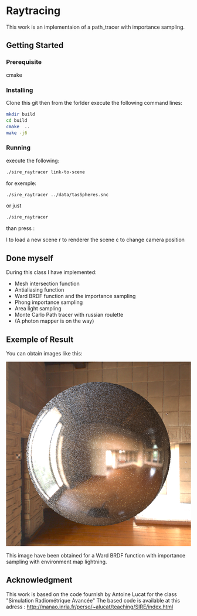 # Raytracing

This work is an implementaion of a path_tracer with importance sampling.

## Getting Started

### Prerequisite

cmake

### Installing

Clone this git
then from the forlder execute the following command lines:

```bash
mkdir build
cd build
cmake  ..
make -j6
```



### Running

execute the following:

```bash
./sire_raytracer link-to-scene
```
for exemple:

```bash
./sire_raytracer ../data/tasSpheres.snc
```


or just

```bash
./sire_raytracer
```

than press :

l to load a new scene
r to renderer the scene
c to change camera position

## Done myself

During this class I have implemented:
* Mesh intersection function
* Antialiasing function
* Ward BRDF function and the importance sampling
* Phong importance sampling
* Area light sampling
* Monte Carlo Path tracer with russian roulette
* (A photon mapper is on the way)

## Exemple of Result

You can obtain images like this:

![Init_state](https://github.com/AlexTintin/RayTracing/blob/master/data/sphereWardEnvMap.png)

This image have been obtained for a Ward BRDF function with importance sampling with environment map lightning.

## Acknowledgment

This work is based on the code fournish by Antoine Lucat for the class "Simulation Radiométrique Avancée"
The based code is available at this adress :
http://manao.inria.fr/perso/~alucat/teaching/SIRE/index.html

